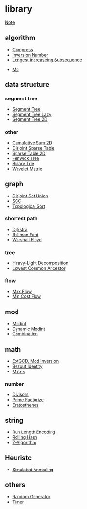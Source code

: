 # library

[Note](./note.md)

## algorithm

- [Compress](./algorithm/compress.md)
- [Inversion Number](./algorithm/inversion_number.md)
- [Longest Increaseing Subsequence](./algorithm/lis.md)
<!-- - [Doubling] -->
- [Mo](./algorithm/mo.md)
<!-- - [Convex Hull Trick](https://ei1333.github.io/luzhiled/snippets/structure/convex-hull-trick-add-monotone.html) -->

## data structure

### segment tree

- [Segment Tree](./data_structure/segt.md)
- [Segment Tree Lazy](./data_structure/segtlz.md)
- [Segment Tree 2D](./data_structure/seg2d.md)
<!-- - [Segment Tree Dual] -->
<!-- - [Segment Tree Beats] -->
<!-- - [Persistent Segment Tree] -->

### other

- [Cumulative Sum 2D](./data_structure/cum2d.md)
- [Disjoint Sparse Table](./data_structure/dst.md)
- [Sparse Table 2D](./data_structure/st2d.md)
- [Fenwick Tree](./data_structure/fen.md)
- [Binary Trie](./data_structure/bintr.md)
- [Wavelet Matrix](./data_structure/wvmt.md)
<!-- - [Li Chao Tree](./data_structure/dlct.md) -->
<!-- - [Link-Cut Tree] -->
<!-- - [Skew Heap] -->
<!-- - [Splay Tree] -->
<!-- - [Persistent Array] -->

## graph

- [Disjoint Set Union](./graph/dsu.md)
- [SCC](./graph/scc.md)
- [Topological Sort](./graph/toposort.md)
<!-- - [Low Link] -->

### shortest path

- [Dijkstra](./graph/sp/dij.md)
- [Bellman Ford](./graph/sp/bf.md)
- [Warshall Floyd](./graph/sp/wf.md)

### tree

- [Heavy-Light Decomposition](./graph/tree/hld.md)
- [Lowest Common Ancestor](./graph/tree/lca.md)
<!-- - [Rerooting] -->
<!-- - [Diameter] -->
<!-- - [Centroid Decomposition] -->

### flow

- [Max Flow](./graph/flow/mxf.md)
- [Min Cost Flow](./graph/flow/mcf.md)

## mod

- [Modint](./mod/modint.md)
- [Dynamic Modint](./mod/dymodint.md)
- [Combination](./mod/cmb.md)

## math

- [ExtGCD, Mod Inversion](./math/extgcd.md)
- [Bezout Identity](./math/bezout_identity.md)
- [Matrix](./math/matrix.md)
<!-- - [Geometory] -->
<!-- - [FPS] -->
<!-- - [Lagrange Polynomial] -->
<!-- - [Fast Fourier Transform] -->
<!-- - [Convolution] -->

### number

- [Divisors](./math/divisors.md)
- [Prime Factorize](./math/pf.md)
- [Eratosthenes](./math/primes.md)
<!-- - [Fraction] -->
<!-- - [Quotient Ranges] -->

## string

- [Run Length Encoding](./string/rle.md)
- [Rolling Hash](./string/rh.md)
- [Z-Algorithm](./string/zalgo.md)
<!-- - [Manacher] -->
<!-- - [Suffix Array] -->
<!-- - [LCP Array] -->
<!-- - [KMP] -->
<!-- - [Trie] -->
<!-- - [Aho-Corasick] -->

## Heuristc
- [Simulated Annealing](./heuristic/sa.md)

## others
- [Random Generator](./others/random.md)
- [Timer](./others/timer.md)